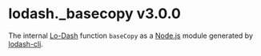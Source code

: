 # lodash._basecopy v3.0.0

The internal [Lo-Dash](https://lodash.com/) function `baseCopy` as a [Node.js](http://nodejs.org/) module generated by [lodash-cli](https://www.npmjs.com/package/lodash-cli).
